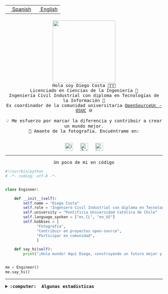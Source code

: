 <table border="0"  align="right">
 <tr><td><a href="README.md"><img src="https://upload.wikimedia.org/wikipedia/commons/thumb/8/89/Bandera_de_Espa%C3%B1a.svg/1200px-Bandera_de_Espa%C3%B1a.svg.png" height="10"> Spanish</a></td>
 <td><a href="README.en.md"><img src="https://upload.wikimedia.org/wikipedia/commons/a/a4/Flag_of_the_United_States.svg" height="10"> English</a></td></tr>
</table><br><br><br>

<p align="center">
  <img src="https://github.com/diegocostares/diegocostares/blob/main/Images/aaa2.gif?raw=true" height="200px" weight="200px">
  <br><samp>
    Hola soy Diego Costa 👨🏻‍💻<br>
    Licenciado en Ciencias de la Ingeniería 🤖<br>
    Ingeniería Civil Industrial con diploma en Tecnologías de la Información 🧠<br>
    Ex coordinador de la comunidad universitaria <a href="https://github.com/open-source-uc">OpenSourceUc - OSUC</a> 🌐<br>
  <br>
    💡 Me esfuerzo por marcar la diferencia y contribuir a crear un mundo mejor.<br>
    📸 Amante de la fotografía. Encuéntrame en: <br>
  <br></samp>
</p>

<p align="center">
   <a href="https://instagram.com/diegocosta_no" target="blank">
      <img align="center" src="https://cdn.jsdelivr.net/npm/simple-icons@3.0.1/icons/instagram.svg" alt="instagram" height="25px" width="25px" />
      &#8203;
   </a>
   &nbsp; &nbsp; &nbsp;
   <a href="https://t.me/diegocosta_no" target="blank">
      <img align="center" alt="Telegram" width="25px" src="https://icons-for-free.com/iconfiles/png/512/Telegram-1324888767380505522.png" />
      &#8203;
   </a>
   &nbsp; &nbsp; &nbsp;
   <a href="https://www.linkedin.com/in/diegocostar/" target="blank">
      <img align="center" alt="LinkedIn" width="25px" src="https://img.icons8.com/metro/452/linkedin.png" />
      &#8203;
   </a>
</p>

---

<p align="center"><front size="25"><samp>Un poco de mi en código</samp></front></p>

```python
#!/usr/bin/python
# -*- coding: utf-8 -*-


class Engineer:

    def __init__(self):
        self.name = "Diego Costa"
        self.role = "Ingeniero Civil Industrial con diploma en Tecnologías de la Información"
        self.university = "Pontificia Universidad Católica de Chile"
        self.language_spoken = ["es_CL", "en_US"]
        self.hobbies = [
              "Fotografía",
              "Contribuir en proyectos open-source",
              "Participar en comunidad",
              ]

    def say_hi(self):
        print("¡Hola mundo! Aquí Diego, construyendo un futuro mejor y cambiando el mundo.")


me = Engineer()
me.say_hi()
```

---

<details>
  <summary><b><samp>:computer: &nbsp;Algunas estadísticas</samp></b></summary>
  <br/></p>

<!--START_SECTION:waka-->
📅 **Soy más productivo los Miércoles** 

```text
Lunes                    12061 commits       █░░░░░░░░░░░░░░░░░░░░░░░░   05.88 % 
Martes                   6959 commits        █░░░░░░░░░░░░░░░░░░░░░░░░   03.39 % 
Miércoles                65729 commits       ████████░░░░░░░░░░░░░░░░░   32.06 % 
Jueves                   54223 commits       ███████░░░░░░░░░░░░░░░░░░   26.45 % 
Viernes                  59788 commits       ███████░░░░░░░░░░░░░░░░░░   29.16 % 
Sábado                   5894 commits        █░░░░░░░░░░░░░░░░░░░░░░░░   02.87 % 
Domingo                  368 commits         ░░░░░░░░░░░░░░░░░░░░░░░░░   00.18 % 
```


📊 **Esta semana me dediqué a** 

```text
🐱‍💻 Proyectos: 
buk-webapp               13 hrs 33 mins      ███████████████████████░░   91.19 % 
BetpracticeSpider        42 mins             █░░░░░░░░░░░░░░░░░░░░░░░░   04.74 % 
stable-diffusion-webui-fo35 mins             █░░░░░░░░░░░░░░░░░░░░░░░░   03.96 % 
stable-diffusion-webui   0 secs              ░░░░░░░░░░░░░░░░░░░░░░░░░   00.11 % 
```


 Last Updated on 08/09/2024 21:17:43 UTC
<!--END_SECTION:waka-->

<p align="center"> <img src="https://github-readme-stats.vercel.app/api?username=diegocostares&show_icons=true&theme=ayu-mirage" alt="abhisheknaiidu" /></p>

</details>

